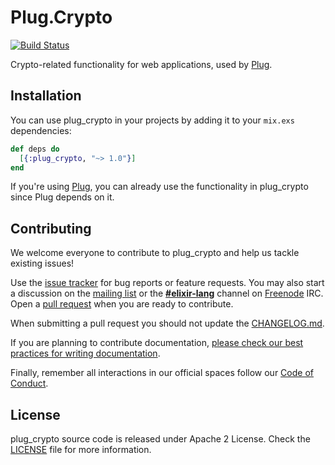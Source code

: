 # Plug.Crypto

[![Build Status](https://travis-ci.org/elixir-plug/plug_crypto.svg?branch=master)](https://travis-ci.org/elixir-plug/plug_crypto)

Crypto-related functionality for web applications, used by [Plug][plug].

## Installation

You can use plug_crypto in your projects by adding it to your `mix.exs` dependencies:

```elixir
def deps do
  [{:plug_crypto, "~> 1.0"}]
end
```

If you're using [Plug][plug], you can already use the functionality in plug_crypto since Plug depends on it.

## Contributing

We welcome everyone to contribute to plug_crypto and help us tackle existing issues!

Use the [issue tracker][issues] for bug reports or feature requests. You may also start a discussion on the [mailing list][ML] or the **[#elixir-lang][IRC]** channel on [Freenode][freenode] IRC. Open a [pull request][pulls] when you are ready to contribute.

When submitting a pull request you should not update the [CHANGELOG.md](./CHANGELOG.md).

If you are planning to contribute documentation, [please check our best practices for writing documentation][writing-docs].

Finally, remember all interactions in our official spaces follow our [Code of Conduct][code-of-conduct].

## License

plug_crypto source code is released under Apache 2 License. Check the [LICENSE](./LICENSE) file for more information.

[plug]: https://github.com/elixir-plug/plug
[issues]: https://github.com/elixir-plug/plug_crypto/issues
[pulls]: https://github.com/elixir-plug/plug/pulls
[ML]: https://groups.google.com/group/elixir-lang-core
[code-of-conduct]: https://github.com/elixir-lang/elixir/blob/master/CODE_OF_CONDUCT.md
[writing-docs]: https://hexdocs.pm/elixir/writing-documentation.html
[IRC]: https://webchat.freenode.net/?channels=#elixir-lang
[freenode]: https://freenode.net/
